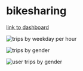 # bikesharing

[link to dashboard](https://public.tableau.com/app/profile/richard.jackson3443/viz/Bikesharing_16620893941880/UserTripsbyGender)

![trips by weekday per hour](https://user-images.githubusercontent.com/105829106/188051926-365653e7-b170-4bdc-a4df-b3a8ab0dac9c.PNG)



![trips by gender](https://user-images.githubusercontent.com/105829106/188051947-a2b5edb8-e6e6-49ad-bbea-b93a892821bb.PNG)



![user trips by gender](https://user-images.githubusercontent.com/105829106/188051962-0bb9bc45-01da-4c77-b372-803a81981c99.PNG)
